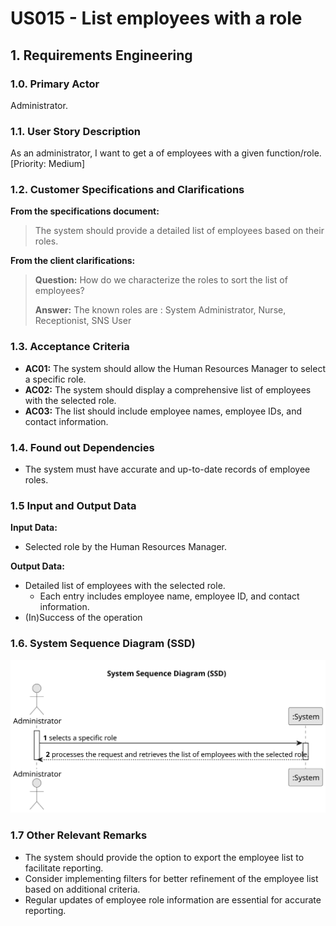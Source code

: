 # US015 - List employees with a role

## 1. Requirements Engineering

### 1.0. Primary Actor

Administrator.

### 1.1. User Story Description

As an administrator, I want to get a of employees with a given function/role. [Priority: Medium]

### 1.2. Customer Specifications and Clarifications

**From the specifications document:**

> The system should provide a detailed list of employees based on their roles.

**From the client clarifications:**

> **Question:** How do we characterize the roles to sort the list of employees?
>
> **Answer:** The known roles are : System Administrator, Nurse, Receptionist, SNS User

### 1.3. Acceptance Criteria

* **AC01:** The system should allow the Human Resources Manager to select a specific role.
* **AC02:** The system should display a comprehensive list of employees with the selected role.
* **AC03:** The list should include employee names, employee IDs, and contact information.


### 1.4. Found out Dependencies

* The system must have accurate and up-to-date records of employee roles.

### 1.5 Input and Output Data

**Input Data:**

* Selected role by the Human Resources Manager.

**Output Data:**

* Detailed list of employees with the selected role.
  * Each entry includes employee name, employee ID, and contact information.
* (In)Success of the operation

### 1.6. System Sequence Diagram (SSD)

![US015-SSD.svg](puml%2Fsvg%2FUS015-SSD.svg)

### 1.7 Other Relevant Remarks

* The system should provide the option to export the employee list to facilitate reporting.
* Consider implementing filters for better refinement of the employee list based on additional criteria.
* Regular updates of employee role information are essential for accurate reporting.
